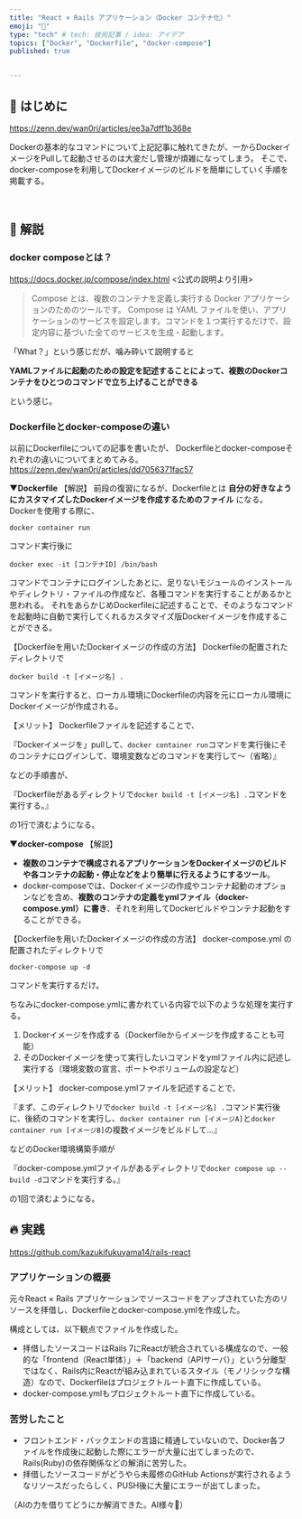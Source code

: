 ```yaml
---
title: "React × Rails アプリケーション（Docker コンテナ化）"
emoji: "🐳"
type: "tech" # tech: 技術記事 / idea: アイデア
topics: ["Docker", "Dockerfile", "docker-compose"]
published: true


---
```

## 📝 はじめに
https://zenn.dev/wan0ri/articles/ee3a7dff1b368e

Dockerの基本的なコマンドについて上記記事に触れてきたが、一からDockerイメージをPullして起動させるのは大変だし管理が煩雑になってしまう。
そこで、docker-composeを利用してDockerイメージのビルドを簡単にしていく手順を掲載する。

<br>

## 🎤 解説
### docker composeとは？
https://docs.docker.jp/compose/index.html
<公式の説明より引用>
> Compose とは、複数のコンテナを定義し実行する Docker アプリケーションのためのツールです。
> Compose は YAML ファイルを使い、アプリケーションのサービスを設定します。コマンドを１つ実行するだけで、設定内容に基づいた全てのサービスを生成・起動します。

「What？」という感じだが、噛み砕いて説明すると

**YAMLファイルに起動のための設定を記述することによって、複数のDockerコンテナをひとつのコマンドで立ち上げることができる**

という感じ。

### Dockerfileとdocker-composeの違い
以前にDockerfileについての記事を書いたが、
Dockerfileとdocker-composeそれぞれの違いについてまとめてみる。
https://zenn.dev/wan0ri/articles/dd7056371fac57


**▼Dockerfile**
【解説】
前段の復習になるが、Dockerfileとは
**自分の好きなようにカスタマイズしたDockerイメージを作成するためのファイル**
になる。
Dockerを使用する際に、

`docker container run`

コマンド実行後に

`docker exec -it [コンテナID] /bin/bash`

コマンドでコンテナにログインしたあとに、足りないモジュールのインストールやディレクトリ・ファイルの作成など、各種コマンドを実行することがあるかと思われる。
それをあらかじめDockerfileに記述することで、そのようなコマンドを起動時に自動で実行してくれるカスタマイズ版Dockerイメージを作成することができる。

【Dockerfileを用いたDockerイメージの作成の方法】
Dockerfileの配置されたディレクトリで

`docker build -t [イメージ名] . `

コマンドを実行すると、ローカル環境にDockerfileの内容を元にローカル環境にDockerイメージが作成される。

【メリット】
Dockerfileファイルを記述することで、

『Dockerイメージを」pullして、`docker container run`コマンドを実行後にそのコンテナにログインして、環境変数などのコマンドを実行して〜（省略）』

などの手順書が、

『Dockerfileがあるディレクトリで`docker build -t [イメージ名] .`コマンドを実行する。』

の1行で済むようになる。

**▼docker-compose**
【解説】
- **複数のコンテナで構成されるアプリケーションをDockerイメージのビルドや各コンテナの起動・停止などをより簡単に行えるようにするツール**。
- docker-composeでは、Dockerイメージの作成やコンテナ起動のオプションなどを含め、**複数のコンテナの定義をymlファイル（docker-compose.yml）に書き**、それを利用してDockerビルドやコンテナ起動をすることができる。

【Dockerfileを用いたDockerイメージの作成の方法】
docker-compose.yml の配置されたディレクトリで

`docker-compose up -d`

コマンドを実行するだけ。

ちなみにdocker-compose.ymlに書かれている内容で以下のような処理を実行する。

1. Dockerイメージを作成する（Dockerfileからイメージを作成することも可能）
2. そのDockerイメージを使って実行したいコマンドをymlファイル内に記述し実行する（環境変数の宣言、ポートやボリュームの設定など）

【メリット】
docker-compose.ymlファイルを記述することで、

『まず、このディレクトリで`docker build -t [イメージ名] .`コマンド実行後に、後続のコマンドを実行し、`docker container run [イメージA]`と`docker container run [イメージB]`の複数イメージをビルドして…』

などのDocker環境構築手順が

『docker-compose.ymlファイルがあるディレクトリで`docker compose up --build -d`コマンドを実行する。』

の1回で済むようになる。

## 🔥 実践
https://github.com/kazukifukuyama14/rails-react

### アプリケーションの概要
元々React × Rails アプリケーションでソースコードをアップされていた方のリソースを拝借し、Dockerfileとdocker-compose.ymlを作成した。

構成としては、以下観点でファイルを作成した。
- 拝借したソースコードはRails 7にReactが統合されている構成なので、一般的な「frontend（React単体）」＋「backend（APIサーバ）」という分離型ではなく、Rails内にReactが組み込まれているスタイル（モノリシックな構造）なので、Dockerfileはプロジェクトルート直下に作成している。
- docker-compose.ymlもプロジェクトルート直下に作成している。

### 苦労したこと
- フロントエンド・バックエンドの言語に精通していないので、Docker各ファイルを作成後に起動した際にエラーが大量に出てしまったので、Rails(Ruby)の依存関係などの解消に苦労した。
- 拝借したソースコードがどうやら未履修のGitHub Actionsが実行されるようなリソースだったらしく、PUSH後に大量にエラーが出てしまった。

（AIの力を借りてどうにか解消できた。AI様々🙏）
